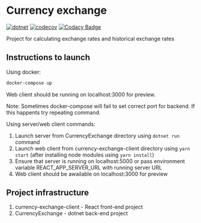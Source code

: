 # Currency exchange

[![dotnet](https://github.com/GustasG/CurrencyExchange/actions/workflows/dotnet.yml/badge.svg)](https://github.com/GustasG/CurrencyExchange/actions/workflows/dotnet.yml)
[![codecov](https://codecov.io/gh/GustasG/CurrencyExchange/branch/master/graph/badge.svg?token=Lkh9nX6wLJ)](https://codecov.io/gh/GustasG/CurrencyExchange)
[![Codacy Badge](https://app.codacy.com/project/badge/Coverage/84f71dfd65be484b9b2ebcebe03fbabf)](https://www.codacy.com/gh/GustasG/CurrencyExchange/dashboard?utm_source=github.com&utm_medium=referral&utm_content=GustasG/CurrencyExchange&utm_campaign=Badge_Coverage)

Project for calculating exchange rates and historical exchange rates

## Instructions to launch

Using docker:

```bash
docker-compose up
```

Web client should be running on localhost:3000 for preview.

Note: Sometimes docker-compose will fail to set correct port for backend. If this happents try repeating command.

Using server/web client commands:

1. Launch server from CurrencyExchange directory using ```dotnet run``` command
2. Launch web client from currency-exchange-client directory using ```yarn start``` (after installing node modules using ```yarn install```)
3. Ensure that server is running on localhost:5000 or pass environment variable REACT_APP_SERVER_URL with running server URL
4. Web client should be awailable on localhost:3000 for preview

## Project infrastructure

1. currency-exchange-client - React front-end project
2. CurrencyExchange - dotnet back-end project
